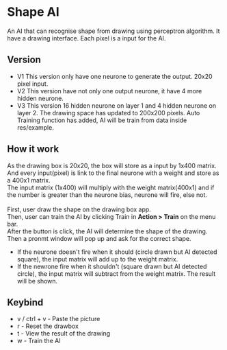 # Shape AI
An AI that can recognise shape from drawing using perceptron algorithm.
It have a drawing interface. Each pixel is a input for the AI.

## Version
* V1
  This version only have one neurone to generate the output.
  20x20 pixel input.
* V2
  This version have not only one output neurone, it have 4 more hidden neurone.
* V3
  This version 16 hidden neurone on layer 1 and 4 hidden neurone on layer 2.
  The drawing space has updated to 200x200 pixels.
  Auto Training function has added, AI will be train from data inside res/example.

## How it work
As the drawing box is 20x20, the box will store as a input by 1x400 matrix.<br>
And every input(pixel) is link to the final neurone with a weight and store as a 400x1 matrix.<br>
The input matrix (1x400) will multiply with the weight matrix(400x1) and if the number is greater than the neurone bias, neurone will fire, else not.<br><br>
First, user draw the shape on the drawing box app.<br>
Then, user can train the AI by clicking Train in **Action > Train** on the menu bar.<br>
After the button is click, the AI will determine the shape of the drawing. Then a pronmt window will pop up and ask for the correct shape.
* If the neurone doesn't fire when it should (circle drawn but AI detected square), the input matrix will add up to the weight matrix.
* If the newrone fire when it shouldn't (square drawn but AI detected circle), the input matrix will subtract from the weight matrix.
The result will be shown.

## Keybind
* v / ctrl + v - Paste the picture
* r - Reset the drawbox
* t - View the result of the drawing
* w - Train the AI
